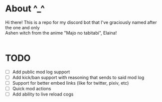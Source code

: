 # About ^_^

Hi there! This is a repo for my discord bot that I've graciously named after the one and only <br>
Ashen witch from the anime "Majo no tabitabi", Elaina! <br>
<br>
# TODO

- [ ] Add public mod log support
- [ ] Add kick/ban support with reasoning that sends to said mod log
- [ ] Support for better embed links (like for twitter, pixiv, etc)
- [ ] Quick mod actions
- [ ] Add ability to live reload cogs
